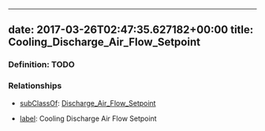 
---
date: 2017-03-26T02:47:35.627182+00:00
title: Cooling_Discharge_Air_Flow_Setpoint
---
### Definition: TODO

### Relationships

* [subClassOf](http://www.w3.org/2000/01/rdf-schema#subClassOf): [Discharge_Air_Flow_Setpoint](https://brickschema.org/schema/1.0/Brick#Discharge_Air_Flow_Setpoint)

* [label](http://www.w3.org/2000/01/rdf-schema#label): Cooling Discharge Air Flow Setpoint

